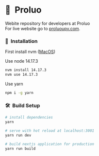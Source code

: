# 🐋&nbsp; Proluo

Webite repository for developers at Proluo  
For live website go to [proluoupv.com](https://proluoupv.com).



### 💾&nbsp; Installation

First install nvm ([MacOS](https://github.com/nvm-sh/nvm#installing-and-updating))

Use node 14.17.3

``` bash
nvm install 14.17.3
nvm use 14.17.3
```

Use yarn

``` bash
npm i -g yarn
```



### 🛠&nbsp; Build Setup

``` bash
# install dependencies
yarn

# serve with hot reload at localhost:3001
yarn run dev

# build nextjs application for production
yarn run build

```
